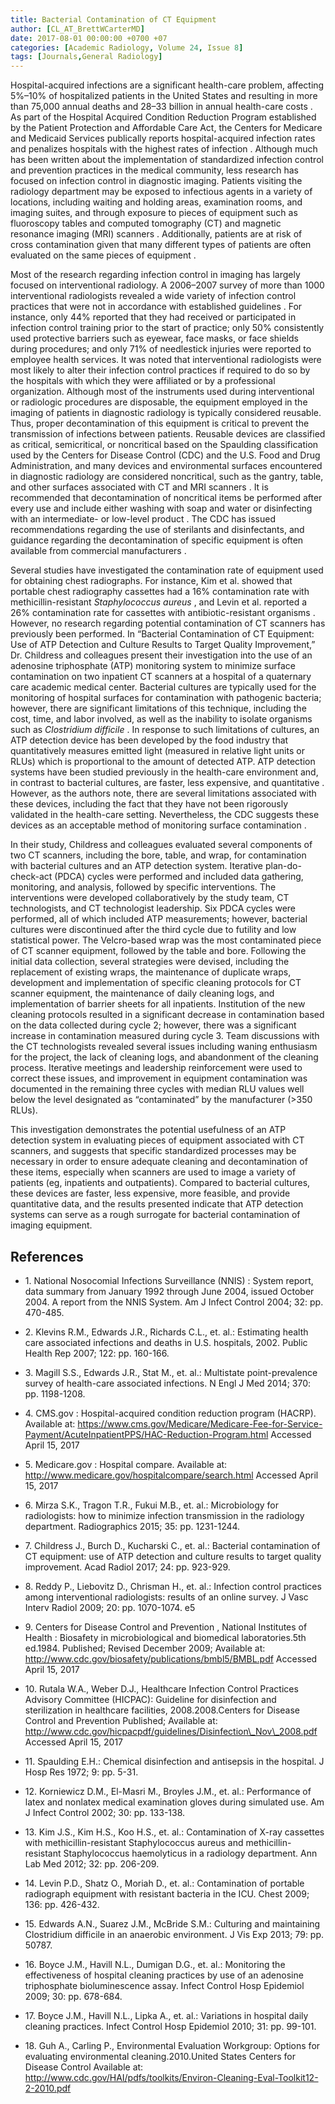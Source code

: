 ```yaml
---
title: Bacterial Contamination of CT Equipment
author: [CL_AT_BrettWCarterMD]
date: 2017-08-01 00:00:00 +0700 +07
categories: [Academic Radiology, Volume 24, Issue 8]
tags: [Journals,General Radiology]
---
```

Hospital-acquired infections are a significant health-care problem, affecting 5%–10% of hospitalized patients in the United States and resulting in more than 75,000 annual deaths and $28–$33 billion in annual health-care costs . As part of the Hospital Acquired Condition Reduction Program established by the Patient Protection and Affordable Care Act, the Centers for Medicare and Medicaid Services publically reports hospital-acquired infection rates and penalizes hospitals with the highest rates of infection . Although much has been written about the implementation of standardized infection control and prevention practices in the medical community, less research has focused on infection control in diagnostic imaging. Patients visiting the radiology department may be exposed to infectious agents in a variety of locations, including waiting and holding areas, examination rooms, and imaging suites, and through exposure to pieces of equipment such as fluoroscopy tables and computed tomography (CT) and magnetic resonance imaging (MRI) scanners . Additionally, patients are at risk of cross contamination given that many different types of patients are often evaluated on the same pieces of equipment .

Most of the research regarding infection control in imaging has largely focused on interventional radiology. A 2006–2007 survey of more than 1000 interventional radiologists revealed a wide variety of infection control practices that were not in accordance with established guidelines . For instance, only 44% reported that they had received or participated in infection control training prior to the start of practice; only 50% consistently used protective barriers such as eyewear, face masks, or face shields during procedures; and only 71% of needlestick injuries were reported to employee health services. It was noted that interventional radiologists were most likely to alter their infection control practices if required to do so by the hospitals with which they were affiliated or by a professional organization. Although most of the instruments used during interventional or radiologic procedures are disposable, the equipment employed in the imaging of patients in diagnostic radiology is typically considered reusable. Thus, proper decontamination of this equipment is critical to prevent the transmission of infections between patients. Reusable devices are classified as critical, semicritical, or noncritical based on the Spaulding classification used by the Centers for Disease Control (CDC) and the U.S. Food and Drug Administration, and many devices and environmental surfaces encountered in diagnostic radiology are considered noncritical, such as the gantry, table, and other surfaces associated with CT and MRI scanners . It is recommended that decontamination of noncritical items be performed after every use and include either washing with soap and water or disinfecting with an intermediate- or low-level product . The CDC has issued recommendations regarding the use of sterilants and disinfectants, and guidance regarding the decontamination of specific equipment is often available from commercial manufacturers .

Several studies have investigated the contamination rate of equipment used for obtaining chest radiographs. For instance, Kim et al. showed that portable chest radiography cassettes had a 16% contamination rate with methicillin-resistant _Staphylococcus aureus_ , and Levin et al. reported a 26% contamination rate for cassettes with antibiotic-resistant organisms . However, no research regarding potential contamination of CT scanners has previously been performed. In “Bacterial Contamination of CT Equipment: Use of ATP Detection and Culture Results to Target Quality Improvement,” Dr. Childress and colleagues present their investigation into the use of an adenosine triphosphate (ATP) monitoring system to minimize surface contamination on two inpatient CT scanners at a hospital of a quaternary care academic medical center. Bacterial cultures are typically used for the monitoring of hospital surfaces for contamination with pathogenic bacteria; however, there are significant limitations of this technique, including the cost, time, and labor involved, as well as the inability to isolate organisms such as _Clostridium difficile_ . In response to such limitations of cultures, an ATP detection device has been developed by the food industry that quantitatively measures emitted light (measured in relative light units or RLUs) which is proportional to the amount of detected ATP. ATP detection systems have been studied previously in the health-care environment and, in contrast to bacterial cultures, are faster, less expensive, and quantitative . However, as the authors note, there are several limitations associated with these devices, including the fact that they have not been rigorously validated in the health-care setting. Nevertheless, the CDC suggests these devices as an acceptable method of monitoring surface contamination .

In their study, Childress and colleagues evaluated several components of two CT scanners, including the bore, table, and wrap, for contamination with bacterial cultures and an ATP detection system. Iterative plan-do-check-act (PDCA) cycles were performed and included data gathering, monitoring, and analysis, followed by specific interventions. The interventions were developed collaboratively by the study team, CT technologists, and CT technologist leadership. Six PDCA cycles were performed, all of which included ATP measurements; however, bacterial cultures were discontinued after the third cycle due to futility and low statistical power. The Velcro-based wrap was the most contaminated piece of CT scanner equipment, followed by the table and bore. Following the initial data collection, several strategies were devised, including the replacement of existing wraps, the maintenance of duplicate wraps, development and implementation of specific cleaning protocols for CT scanner equipment, the maintenance of daily cleaning logs, and implementation of barrier sheets for all inpatients. Institution of the new cleaning protocols resulted in a significant decrease in contamination based on the data collected during cycle 2; however, there was a significant increase in contamination measured during cycle 3. Team discussions with the CT technologists revealed several issues including waning enthusiasm for the project, the lack of cleaning logs, and abandonment of the cleaning process. Iterative meetings and leadership reinforcement were used to correct these issues, and improvement in equipment contamination was documented in the remaining three cycles with median RLU values well below the level designated as “contaminated” by the manufacturer (>350 RLUs).

This investigation demonstrates the potential usefulness of an ATP detection system in evaluating pieces of equipment associated with CT scanners, and suggests that specific standardized processes may be necessary in order to ensure adequate cleaning and decontamination of these items, especially when scanners are used to image a variety of patients (eg, inpatients and outpatients). Compared to bacterial cultures, these devices are faster, less expensive, more feasible, and provide quantitative data, and the results presented indicate that ATP detection systems can serve as a rough surrogate for bacterial contamination of imaging equipment.

## References

- 1\. National Nosocomial Infections Surveillance (NNIS) : System report, data summary from January 1992 through June 2004, issued October 2004. A report from the NNIS System. Am J Infect Control 2004; 32: pp. 470-485.


- 2\. Klevins R.M., Edwards J.R., Richards C.L., et. al.: Estimating health care associated infections and deaths in U.S. hospitals, 2002. Public Health Rep 2007; 122: pp. 160-166.


- 3\. Magill S.S., Edwards J.R., Stat M., et. al.: Multistate point-prevalence survey of health-care associated infections. N Engl J Med 2014; 370: pp. 1198-1208.


- 4\. CMS.gov : Hospital-acquired condition reduction program (HACRP). Available at: https://www.cms.gov/Medicare/Medicare-Fee-for-Service-Payment/AcuteInpatientPPS/HAC-Reduction-Program.html Accessed April 15, 2017


- 5\. Medicare.gov : Hospital compare. Available at: http://www.medicare.gov/hospitalcompare/search.html Accessed April 15, 2017


- 6\. Mirza S.K., Tragon T.R., Fukui M.B., et. al.: Microbiology for radiologists: how to minimize infection transmission in the radiology department. Radiographics 2015; 35: pp. 1231-1244.


- 7\. Childress J., Burch D., Kucharski C., et. al.: Bacterial contamination of CT equipment: use of ATP detection and culture results to target quality improvement. Acad Radiol 2017; 24: pp. 923-929.


- 8\. Reddy P., Liebovitz D., Chrisman H., et. al.: Infection control practices among interventional radiologists: results of an online survey. J Vasc Interv Radiol 2009; 20: pp. 1070-1074. e5


- 9\. Centers for Disease Control and Prevention , National Institutes of Health : Biosafety in microbiological and biomedical laboratories.5th ed.1984. Published; Revised December 2009; Available at: http://www.cdc.gov/biosafety/publications/bmbl5/BMBL.pdf Accessed April 15, 2017


- 10\. Rutala W.A., Weber D.J., Healthcare Infection Control Practices Advisory Committee (HICPAC): Guideline for disinfection and sterilization in healthcare facilities, 2008.2008.Centers for Disease Control and Prevention Published; Available at: http://www.cdc.gov/hicpacpdf/guidelines/Disinfection\_Nov\_2008.pdf Accessed April 15, 2017


- 11\. Spaulding E.H.: Chemical disinfection and antisepsis in the hospital. J Hosp Res 1972; 9: pp. 5-31.


- 12\. Korniewicz D.M., El-Masri M., Broyles J.M., et. al.: Performance of latex and nonlatex medical examination gloves during simulated use. Am J Infect Control 2002; 30: pp. 133-138.


- 13\. Kim J.S., Kim H.S., Koo H.S., et. al.: Contamination of X-ray cassettes with methicillin-resistant Staphylococcus aureus and methicillin-resistant Staphylococcus haemolyticus in a radiology department. Ann Lab Med 2012; 32: pp. 206-209.


- 14\. Levin P.D., Shatz O., Moriah D., et. al.: Contamination of portable radiograph equipment with resistant bacteria in the ICU. Chest 2009; 136: pp. 426-432.


- 15\. Edwards A.N., Suarez J.M., McBride S.M.: Culturing and maintaining Clostridium difficile in an anaerobic environment. J Vis Exp 2013; 79: pp. 50787.


- 16\. Boyce J.M., Havill N.L., Dumigan D.G., et. al.: Monitoring the effectiveness of hospital cleaning practices by use of an adenosine triphosphate bioluminescence assay. Infect Control Hosp Epidemiol 2009; 30: pp. 678-684.


- 17\. Boyce J.M., Havill N.L., Lipka A., et. al.: Variations in hospital daily cleaning practices. Infect Control Hosp Epidemiol 2010; 31: pp. 99-101.


- 18\. Guh A., Carling P., Environmental Evaluation Workgroup: Options for evaluating environmental cleaning.2010.United States Centers for Disease Control Available at: http://www.cdc.gov/HAI/pdfs/toolkits/Environ-Cleaning-Eval-Toolkit12-2-2010.pdf
